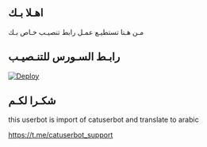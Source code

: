 ## اهـلا بـك
مـن هـنا تستطيـع عمـل رابط تنصيـب خـاص بـك

## رابـط السـورس للتنـصيـب

[![Deploy](https://www.herokucdn.com/deploy/button.svg)](https://heroku.com/deploy?template=https://github.com/YAZOON0-AR/pack)

## شكـرا لكـم 


this userbot is import of catuserbot and translate to arabic

https://t.me/catuserbot_support
